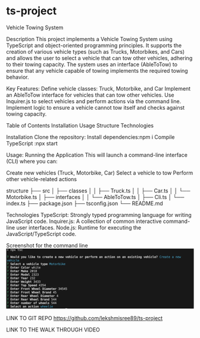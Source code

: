 # ts-project

Vehicle Towing System

Description
This project implements a Vehicle Towing System using TypeScript and object-oriented programming principles. It supports the creation of various vehicle types (such as Trucks, Motorbikes, and Cars) and allows the user to select a vehicle that can tow other vehicles, adhering to their towing capacity. The system uses an interface (AbleToTow) to ensure that any vehicle capable of towing implements the required towing behavior.

Key Features:
Define vehicle classes: Truck, Motorbike, and Car
Implement an AbleToTow interface for vehicles that can tow other vehicles.
Use Inquirer.js to select vehicles and perform actions via the command line.
Implement logic to ensure a vehicle cannot tow itself and checks against towing capacity.

Table of Contents
Installation
Usage
Structure
Technologies

Installation
Clone the repository:
Install dependencies:npm i
Compile TypeScript :npx start 

Usage:
Running the Application
This will launch a command-line interface (CLI) where you can:

Create new vehicles (Truck, Motorbike, Car)
Select a vehicle to tow
Perform other vehicle-related actions

structure
├── src
│   ├── classes
│   │   ├── Truck.ts
│   │   ├── Car.ts
│   │   └── Motorbike.ts
│   ├── interfaces
│   │   └── AbleToTow.ts
│   ├── Cli.ts
│   └── index.ts
├── package.json
├── tsconfig.json
└── README.md

Technologies
TypeScript: Strongly typed programming language for writing JavaScript code.
Inquirer.js: A collection of common interactive command-line user interfaces.
Node.js: Runtime for executing the JavaScript/TypeScript code.

Screenshot for the command line
![command line application](image.png)

LINK TO GIT REPO
https://github.com/lekshmisree89/ts-project

LINK TO THE WALK THROUGH VIDEO
